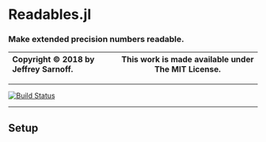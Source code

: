 # Readables.jl
### Make extended precision numbers readable.

| Copyright © 2018 by Jeffrey Sarnoff.  | This work is made available under The MIT License. |
|:--------------------------------------|:------------------------------------------------:|


-----

[![Build Status](https://travis-ci.org/JeffreySarnoff/TimesDates.jl.svg?branch=master)](https://travis-ci.org/JeffreySarnoff/Readables.jl)
 
----


## Setup
